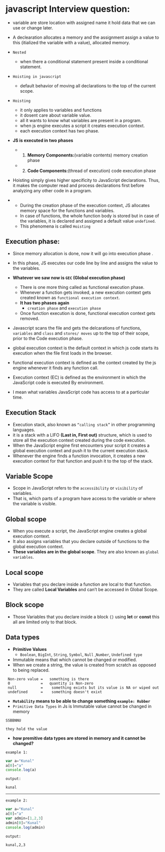 # javascript Interview question:

- variable are store location with assigned name it hold data that we can use or change later.

- A declearation allocates a memory and the assignment assign a value to this (itialized the variable with a value), allocated memory.


- `Nested` 
    - when there a conditional statement present inside a conditional statement.


- `Hoisting in javascript`
    - default behavior of moving all declarations to the top of the current scope.

- `Hoisting` 
    - it only applies to variables and functions
    - it dosent care about variable value.
    - all it wants to know what variables are present in a program.
    - when js engine executes a script it creates execution context.
    - each execution context has two phase.

- __JS is executed in two phases__
    - 1. **Memory Components:**(variable contents) memory creation phase
    - 2. **Code Components:**(thread of execution) code execution phase

- Hoisting simply gives higher specificity to JavaScript declarations. Thus, it makes the computer read and process declarations first before analyzing any other code in a program.

- 
    - During the creation phase of the execution context,  JS allocates memory space for the functions and variables.
    - In case of functions, the whole function body is stored but in case of the variables, it is declared and assigned a default  value `undefined`. 
    - This phenomena is called `Hoisting`

## Execution phase:

- Since memory allocation is done, now it will go into execution phase .
- In this phase, JS executes our code line by line and assigns the value to the variables.

- __Whatever we saw now is `GEC` (Global execution phase)__
    - There is one more thing called as functional execution phase.
    - Whenever a function gets invoked, a new execution context gets created known as `functional execution context`.
    - __It has two phases again__
        -  `creation phase` and `execution phase`
    - Once function execution is done, functional execution context gets removed.

- Javascript scans the file and gets the delcarations of functions, `variables` and `class` and `stores/ moves` up to the top of their scope, prior to the Code execution phase.

- global execution context is the default  context in which js code starts its execution when the file first loads in the browser.

- functional execution context is defined as the context created by the js engine whenever it finds any function call.

- Execution context (EC) is defined as the environment in which the JavaScript code is executed By environment.
- I mean what variables JavaScript code has access to at a particular time.

## Execution Stack

-  Execution stack, also known as `“calling stack”` in other programming languages.
- it is a stack with a LIFO __(Last in, First out)__ structure, which is used to store all the execution context created during the code execution.
-  When the JavaScript engine first encounters your script it creates a global execution context and push it to the current execution stack.
- Whenever the engine finds a function invocation, it creates a new execution context for that function and push it to the top of the stack.

## Variable Scope 

- Scope in JavaScript refers to the `accessibility` or `visibility` of variables.
- That is, which parts of a program have access to the variable or where the variable is visible.

## Global scope

- When you execute a script, the JavaScript engine creates a global execution context.
- It also assigns variables that you declare outside  of functions to the global execution context.
-  __These variables are in the global scope__. They are also known as `global variables`.

## Local scope

- Variables that you declare inside a function are local to that function. 
- They are called __Local Variables__ and can’t be accessed in Global Scope.

## Block scope

- Those Variables that you declare inside a block `{}` using __let__ or __const__ this all are limited only to that block.


## Data types
- **Primitive Values** 
    - `Boolean`, `BigInt`, `String`, `Symbol`, `Null` ,`Number`,  `Undefined type`
- Immutable means that which cannot be changed or modified.
- When we create a string, the value is created from scratch as opposed to being replaced.


```
 Non-zero value =   something is there 
 0              =   quantity is Non-zero
 null           =    something exixts but its value is NA or wiped out 
 undefined      =    something doesn't exixt
```

- __`Mutability` means to be able to change something `example: Rubber`__
- `Primitive Data Types` in Js is Immutable value cannot be changed in memory

```
SSBBNNU                          

they hold the value

```

- **how premitive data types are stored in memory  and it cannot be changed?**

`example 1:` 

```js
var a="Kunal"
a[0]="a"
console.log(a) 
```
`output:`
``` 
kunal
```
------
`example 2:` 

```js
var a="Kunal"
a[0]="a"
var admin=[1,2,3]
admin[0]="Kunal"
console.log(admin)
``` 

`output:`
``` 
kunal,2,3 
```

